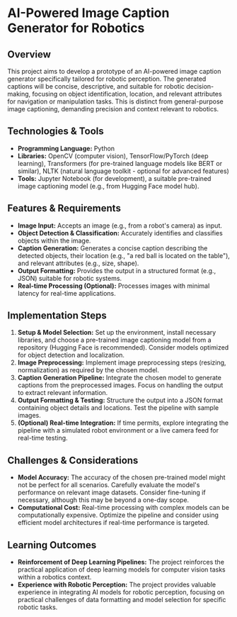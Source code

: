 # AI-Powered Image Caption Generator for Robotics

## Overview
This project aims to develop a prototype of an AI-powered image caption generator specifically tailored for robotic perception.  The generated captions will be concise, descriptive, and suitable for robotic decision-making, focusing on object identification, location, and relevant attributes for navigation or manipulation tasks. This is distinct from general-purpose image captioning, demanding precision and context relevant to robotics.

## Technologies & Tools
- **Programming Language:** Python
- **Libraries:** OpenCV (computer vision), TensorFlow/PyTorch (deep learning), Transformers (for pre-trained language models like BERT or similar), NLTK (natural language toolkit - optional for advanced features)
- **Tools:** Jupyter Notebook (for development), a suitable pre-trained image captioning model (e.g., from Hugging Face model hub).

## Features & Requirements
- **Image Input:** Accepts an image (e.g., from a robot's camera) as input.
- **Object Detection & Classification:**  Accurately identifies and classifies objects within the image.
- **Caption Generation:** Generates a concise caption describing the detected objects, their location (e.g., "a red ball is located on the table"), and relevant attributes (e.g., size, shape).
- **Output Formatting:**  Provides the output in a structured format (e.g., JSON) suitable for robotic systems.
- **Real-time Processing (Optional):**  Processes images with minimal latency for real-time applications.

## Implementation Steps
1. **Setup & Model Selection:** Set up the environment, install necessary libraries, and choose a pre-trained image captioning model from a repository (Hugging Face is recommended). Consider models optimized for object detection and localization.
2. **Image Preprocessing:** Implement image preprocessing steps (resizing, normalization) as required by the chosen model.
3. **Caption Generation Pipeline:** Integrate the chosen model to generate captions from the preprocessed images. Focus on handling the output to extract relevant information.
4. **Output Formatting & Testing:** Structure the output into a JSON format containing object details and locations. Test the pipeline with sample images.
5. **(Optional) Real-time Integration:** If time permits, explore integrating the pipeline with a simulated robot environment or a live camera feed for real-time testing.


## Challenges & Considerations
- **Model Accuracy:** The accuracy of the chosen pre-trained model might not be perfect for all scenarios. Carefully evaluate the model's performance on relevant image datasets. Consider fine-tuning if necessary, although this may be beyond a one-day scope.
- **Computational Cost:** Real-time processing with complex models can be computationally expensive. Optimize the pipeline and consider using efficient model architectures if real-time performance is targeted.

## Learning Outcomes
- **Reinforcement of Deep Learning Pipelines:**  The project reinforces the practical application of deep learning models for computer vision tasks within a robotics context.
- **Experience with Robotic Perception:**  The project provides valuable experience in integrating AI models for robotic perception, focusing on practical challenges of data formatting and model selection for specific robotic tasks.

